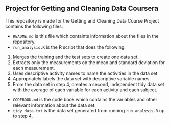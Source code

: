 ## Project for Getting and Cleaning Data Coursera

This repository is made for the Getting and Cleaning Data Course Project contains the following files:

* `README.md` is this file which containts information about the files in the repository.
* `run_analysis.R` is the R script that does the following:
 1. Merges the training and the test sets to create one data set.
 2. Extracts only the measurements on the mean and standard deviation for each measurement.
 3. Uses descriptive activity names to name the activities in the data set
 4. Appropriately labels the data set with descriptive variable names.
 5. From the data set in step 4, creates a second, independent tidy data set with the average of each variable for each activity and each subject.
* `CODEBOOK.md` is the code book which contains the variables and other relevant information about the data set.
* `tidy_data.txt` is the data set generated from running `run_analysis.R` up to step 4.
